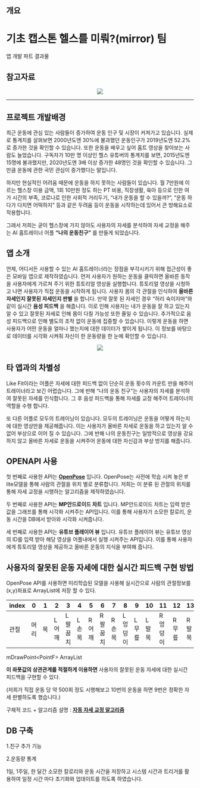 ## 개요
# 기초 캡스톤 헬스를 미뤄?(mirror) 팀 
앱 개발 파트 결과물

## 참고자료
<p align="center">
  <img src="https://github.com/ha-jinwoo/CapStone-APP-ResultVideo/blob/master/Capstoneresult/app/src/main/res/mipmap-xxxhdpi/ic_launcher_foreground.png" />
</p>

----------------

## 프로젝트 개발배경

최근 운동에 관심 있는 사람들이 증가하여 운동 인구 및 시장이 커져가고 있습니다.
실제로 통계치를 살펴보면 2000년도엔 30%에 불과했던 운동인구가 2019년도엔 52.2%로 증가한 것을 확인할 수 있습니다. 또한 운동을 배우고 싶어 홈트 영상을 찾아보는 사람도 늘었습니다. 구독자가 10만 명 이상인 헬스 유튜버의 통계치를 보면, 2015년도엔 15명에 불과했지만, 2020년도엔 3배 이상 증가한 48명인 것을 확인할 수 있습니다. 그만큼 운동에 관한 국민 관심이 증가했다는 말입니다.

하지만 현실적인 어려움 때문에 운동을 하지 못하는 사람들이 있습니다. 월 7만원에 이르는 헬스장 이용 금액, 1회 10만원 정도 하는 PT 비용, 직장생활, 육아 등으로 인한 여가 시간의 부족, 코로나로 인한 사회적 거리두기, “내가 운동을 할 수 있을까?”, “운동 하다가 다치면 어떡하지” 등과 같은 두려움 등이 운동을 시작하는데 있어서 큰 방해요소로 작용합니다.

그래서 저희는 굳이 헬스장에 가지 않아도 사용자의 자세를 분석하여 자세 교정을 해주는 AI 홈트레이너 어플 __“나의 운동친구”__ 를 만들게 되었습니다.

## 앱 소개

언제, 어디서든 사용할 수 있는 AI 홈트레이너라는 장점을 부각시키기 위해 접근성이 좋은 모바일 앱으로 제작하였습니다. 먼저 사용자가 원하는 운동을 클릭하면 올바른 동작을 사용자에게 가르쳐 주기 위한 튜토리얼 영상을 실행합니다. 튜토리얼 영상을 시청하고 나면 사용자가 직접 운동을 시작하게 됩니다. 사용자 몸의 각 관절을 인식하여 __올바른 자세인지 잘못된 자세인지 판별__ 을 합니다. 만약 잘못 된 자세인 경우 “허리 숙이지마”와 같이 실시간 __음성 피드백__ 을 해줍니다. 이로 인해 사용자는 내가 운동을 잘 하고 있는지 알 수 있고 잘못된 자세로 인해 몸이 다칠 가능성 또한 줄일 수 있습니다. 추가적으로 음성 피드백으로 인해 별도의 조작 없이 운동에 집중할 수 있습니다. 이렇게 운동을 하면 사용자가 어떤 운동을 얼마나 했는지에 대한 데이터가 쌓이게 됩니다. 이 정보를 바탕으로 데이터를 시각화 시켜줘 자신이 한 운동량을 한 눈에 확인할 수 있습니다.

<p align="center">
  <img src="https://user-images.githubusercontent.com/44887863/115626325-4ff6c300-a338-11eb-8fa0-137491c32f0e.gif"/>
</p>

## 타 앱과의 차별성

Like Fit이라는 어플은 자세에 대한 피드백 없이 단순히 운동 횟수의 카운트 만을 해주어 트레이너라고 보긴 어렵습니다. 그에 반해 “나의 운동 친구”는 사용자의 자세를 분석하여 잘못된 자세를 인식합니다. 그 후 음성 피드백을 통해 자세를 교정 해주어 트레이너의 역할을 수행 합니다.

또 다른 어플로 모두의 트레이닝이 있습니다. 모두의 트레이닝은 운동을 어떻게 하는지에 대한 영상만을 제공해줍니다. 이는 사용자가 올바른 자세로 운동을 하고 있는지 알 수 없어 부상으로 이어 질 수 있습니다. 그에 반해 나의 운동친구는 일방적으로 영상을 강요하지 않고 올바른 자세로 운동을 시켜주어 운동에 대한 자신감과 부상 방지를 해줍니다.

## OPENAPI 사용

첫 번째로 사용한 API는 __[OpenPose](https://github.com/CMU-Perceptual-Computing-Lab/openpose)__ 입니다. OpenPose는 사전에 학습 시켜 놓은 tf lite모델을 통해 사람의 관절을 위치 별로 분류합니다. 저희는 이 분류 된 관절의 위치를 통해 자세 교정을 시행하는 알고리즘을 제작하였습니다.

두 번째로 사용한 API는 __MP안드로이드 차트__ 입니다. MP안드로이드 차트는 입력 받은 값을 그래프를 통해 시각화 시켜주는 API입니다. 이를 통해 사용자가 소모한 칼로리, 운동 시간을 DB에서 받아와 시각화 시켜줍니다. 

세 번째로 사용한 API는 __유튜브 플레이어 뷰__ 입니다. 유튜브 플레이어 뷰는 유튜브 영상의 ID를 입력 받아 해당 영상을 어플내에서 실행 시켜주는 API입니다. 이를 통해 사용자에게 튜토리얼 영상을 제공하고 올바른 운동의 지식을 부여해 줍니다.

## 사용자의 잘못된 운동 자세에 대한 실시간 피드백 구현 방법

OpenPose API를 사용하면 미리학습된 모델을 사용해 실시간으로 사람의 관절정보를 (x,y)좌표로 ArrayList에 저장 할 수 있다.

index|0|1|2|3|4|5|6|7|8|9|10|11|12|13|
-----|-|-|-|-|-|-|-|-|-|-|--|--|--|--|
관절|머리|목|L어깨|L팔꿈치|L손목|R어깨|R팔꿈치|R손목|L엉덩이|L무릎|L발목|R엉덩이|R무릎|R발목

mDrawPoint&#60;PointF&#62; ArrayList
  
__이 좌푯값의 상관관계를 적절하게 이용하면__ 사용자의 잘못된 운동 자세에 대한 실시간 피드백을 구현할 수 있다.

(저희가 직접 운동 당 약 500회 정도 시행해보고 10번의 운동을 하면 9번은 정확한 자세 판별하도록 했습니다.)

구체적 코드 + 알고리즘 설명 : __[자동 자세 교정 알고리즘](https://github.com/ha-jinwoo/CapStone-APP-ResultVideo/blob/master/%EC%9E%90%EC%84%B8%EA%B5%90%EC%A0%95%EC%95%8C%EA%B3%A0%EB%A6%AC%EC%A6%98.pdf)__

## DB 구축

1.친구 추가 기능 

2.운동량 통계

1일, 1주일, 한 달간 소모한 칼로리와 운동 시간을 저장하고 시스템 시간과 트리거를 활용하여 일정 시간 마다 초기화와 업데이트를 하도록 하였습니다.
